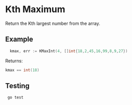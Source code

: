 Kth Maximum
======

Return the Kth largest number from the array.

## Example
```go
  kmax, err := KMaxInt(4, []int{18,2,45,16,99,8,9,27})

```
Returns:
```go
kmax == int(18)
```

## Testing
```
 go test
```
